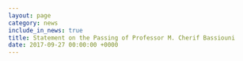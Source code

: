```yaml
---
layout: page
category: news
include_in_news: true
title: Statement on the Passing of Professor M. Cherif Bassiouni
date: 2017-09-27 00:00:00 +0000
---
```

